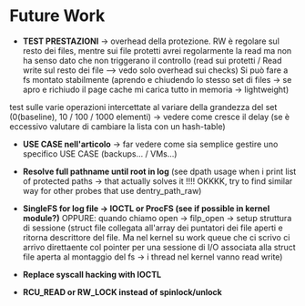 # Future Work

- **TEST PRESTAZIONI** -> overhead della protezione. 
RW è regolare sul resto dei files, mentre sui file protetti avrei regolarmente la read ma non ha senso dato che non triggerano il controllo
(read sui protetti / Read write sul resto dei file --> vedo solo overhead sui checks)
Si può fare a fs montato stabilmente (aprendo e chiudendo lo stesso set di files -> se apro e richiudo il page cache mi carica tutto in memoria -> lightweight)

test sulle varie operazioni intercettate al variare della grandezza del set (0(baseline), 10 / 100 / 1000 elementi) -> vedere come cresce il delay (se è eccessivo valutare di cambiare la lista con un hash-table)

- **USE CASE nell'articolo** -> far vedere come sia semplice gestire uno specifico USE CASE (backups... / VMs...)

- **Resolve full pathname until root in log** (see dpath usage when i print list of protected paths -> that actually solves it !!!! OKKKK, try to find similar way for other probes that use dentry_path_raw)

- **SingleFS for log file -> IOCTL or ProcFS (see if possible in kernel module?)**
OPPURE: quando chiamo open -> filp_open -> setup struttura di sessione (struct file collegata all'array dei puntatori dei file aperti  e ritorna descrittore del file. Ma nel kernel su work queue che ci scrivo ci arrivo direttaente col pointer per una sessione di I/O associata alla struct file aperta al montaggio del fs -> i thread nel kernel vanno read write)

- **Replace syscall hacking with IOCTL**

- **RCU_READ or RW_LOCK instead of spinlock/unlock**
